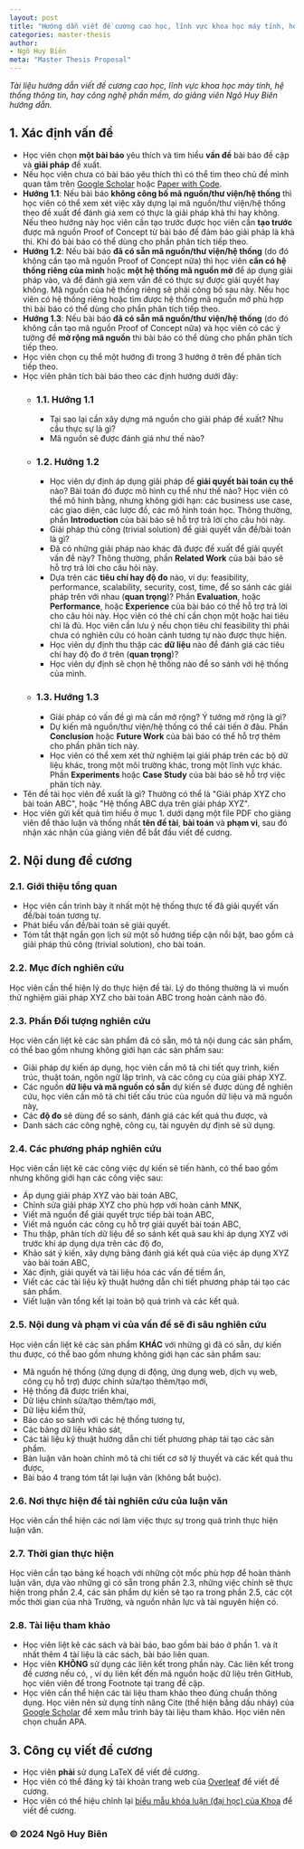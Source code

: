 ```yaml
---
layout: post
title: "Hướng dẫn viết đề cương cao học, lĩnh vực khoa học máy tính, hệ thống thông tin, hay công nghệ phần mềm"
categories: master-thesis
author:
- Ngô Huy Biên
meta: "Master Thesis Proposal"
---
```

_Tài liệu hướng dẫn viết đề cương cao học, lĩnh vực khoa học máy tính, hệ thống thông tin, hay công nghệ phần mềm, do giảng viên Ngô Huy Biên hướng dẫn._

## 1. Xác định vấn đề
* Học viên chọn **một bài báo** yêu thích và tìm hiểu **vấn đề** bài báo đề cập và **giải pháp** đề xuất.
* Nếu học viên chưa có bài báo yêu thích thì có thể tìm theo chủ đề mình quan tâm trên [Google Scholar](https://scholar.google.com/) hoặc [Paper with Code](https://paperswithcode.com/).
* **Hướng 1.1**: Nếu bài báo **không công bố mã nguồn/thư viện/hệ thống** thì học viên có thể xem xét việc xây dựng lại mã nguồn/thư viện/hệ thống theo đề xuất để đánh giá xem có thực là giải pháp khả thi hay không. Nếu theo hướng này học viên cần tạo trước được học viên cần **tạo trước** được mã nguồn Proof of Concept từ bài báo để đảm bảo giải pháp là khả thi. Khi đó bài báo có thể dùng cho phần phân tích tiếp theo.
* **Hướng 1.2**: Nếu bài báo **đã có sẵn mã nguồn/thư viện/hệ thống** (do đó không cần tạo mã nguồn Proof of Concept nữa) thì học viên **cần có hệ thống riêng của mình** hoặc **một hệ thống mã nguồn mở** để áp dụng giải pháp vào, và để đánh giá xem vấn đề có thực sự được giải quyết hay không. Mã nguồn của hệ thống riêng sẽ phải công bố sau này. Nếu học viên có hệ thống riêng hoặc tìm được hệ thống mã nguồn mở phù hợp thì bài báo có thể dùng cho phần phân tích tiếp theo.
* **Hướng 1.3**: Nếu bài báo **đã có sẵn mã nguồn/thư viện/hệ thống** (do đó không cần tạo mã nguồn Proof of Concept nữa) và học viên có các ý tưởng để **mở rộng mã nguồn** thì bài báo có thể dùng cho phần phân tích tiếp theo.
* Học viên chọn cụ thể một hướng đi trong 3 hướng ở trên để phân tích tiếp theo.
* Học viên phân tích bài báo theo các định hướng dưới đây:
    * ### 1.1. Hướng 1.1
        * Tại sao lại cần xây dựng mã nguồn cho giải pháp đề xuất? Nhu cầu thực sự là gì?
        * Mã nguồn sẽ được đánh giá như thế nào?
    * ### 1.2. Hướng 1.2
        * Học viên dự định áp dụng giải pháp để **giải quyết bài toán cụ thể** nào? Bài toán đó được mô hình cụ thể như thế nào? Học viên có thể mô hình bằng, nhưng không giới hạn: các business use case, các giao diện, các lược đồ, các mô hình toán học. Thông thường, phần **Introduction** của bài báo sẽ hỗ trợ trả lời cho câu hỏi này.
        * Giải pháp thủ công (trivial solution) để giải quyết vấn đề/bài toán là gì?
        * Đã có những giải pháp nào khác đã được đề xuất để giải quyết vấn đề này? Thông thường, phần **Related Work** của bài báo sẽ hỗ trợ trả lời cho câu hỏi này.
        * Dựa trên các **tiêu chí hay độ đo** nào, ví dụ: feasibility, performance, scalability, security, cost, time, để so sánh các giải pháp trên với nhau (**quan trọng**)? Phần **Evaluation**, hoặc **Performance**, hoặc **Experience** của bài báo có thể hỗ trợ trả lời cho câu hỏi này. Học viên có thẻ chỉ cần chọn một hoặc hai tiêu chí là đủ. Học viên cần lưu ý nếu chọn tiêu chí feasibility thì phải chưa có nghiên cứu có hoàn cảnh tương tự nào được thực hiện.
        * Học viên dự định thu thập các **dữ liệu** nào để đánh giá các tiêu chí hay độ đo ở trên (**quan trọng**)?
        * Học viên dự định sẽ chọn hệ thống nào để so sánh với hệ thống của mình.
    * ### 1.3. Hướng 1.3
        * Giải pháp có vấn đề gì mà cần mở rộng? Ý tưởng mở rộng là gì?
        * Dự kiến mã nguồn/thư viện/hệ thống có thể cải tiến ở đâu. Phần **Conclusion** hoặc **Future Work** của bài báo có thể hỗ trợ thêm cho phần phân tích này.
        * Học viên có thể xem xét thử nghiệm lại giải pháp trên các bộ dữ liệu khác, trong một môi trường khác, trong một lĩnh vực khác. Phần **Experiments** hoặc **Case Study** của bài báo sẽ hỗ trợ việc phân tích này.
* Tên đề tài học viên đề xuất là gì? Thường có thể là "Giải pháp XYZ cho bài toán ABC", hoặc "Hệ thống ABC dựa trên giải pháp XYZ".
* Học viên gửi kết quả tìm hiểu ở mục 1. dưới dạng một file PDF cho giảng viên để thảo luận và thống nhất **tên đề tài**, **bài toán** và **phạm vi**, sau đó nhận xác nhận của giảng viên để bắt đầu viết đề cương.
  
## 2. Nội dung đề cương

### 2.1. Giới thiệu tổng quan
* Học viên cần trình bày ít nhất một hệ thống thực tế đã giải quyết vấn đề/bài toán tương tự.
* Phát biểu vấn đề/bài toán sẽ giải quyết.
* Tóm tắt thật ngắn gọn lịch sử một số hướng tiếp cận nổi bật, bao gồm cả giải pháp thủ công (trivial solution), cho bài toán.

### 2.2. Mục đích nghiên cứu
Học viên cần thể hiện lý do thực hiện đề tài. Lý do thông thường là vì muốn thử nghiệm giải pháp XYZ cho bài toán ABC trong hoàn cảnh nào đó.

### 2.3. Phần Đối tượng nghiên cứu
Học viên cần liệt kê các sản phẩm đã có sẵn, mô tả nội dung các sản phẩm, có thể bao gồm nhưng không giới hạn các sản phẩm sau:
* Giải pháp dự kiến áp dụng, học viên cần mô tả chi tiết quy trình, kiến trúc, thuật toán, ngôn ngữ lập trình, và các công cụ của giải pháp XYZ.
* Các nguồn **dữ liệu và mã nguồn có sẵn** dự kiến sẽ được dùng để nghiên cứu, học viên cần mô tả chi tiết cấu trúc của nguồn dữ liệu và mã nguồn này,
* Các **độ đo** sẽ dùng để so sánh, đánh giá các kết quả thu được, và 
* Danh sách các công nghệ, công cụ, tài nguyên dự định sẽ sử dụng.

### 2.4. Các phương pháp nghiên cứu
Học viên cần liệt kê các công việc dự kiến sẽ tiến hành, có thể bao gồm nhưng không giới hạn các công việc sau:
* Áp dụng giải pháp XYZ vào bài toán ABC,
* Chỉnh sửa giải pháp XYZ cho phù hợp với hoàn cảnh MNK, 
* Viết mã nguồn để giải quyết trực tiếp bài toán ABC, 
* Viết mã nguồn các công cụ hỗ trợ giải quyết bài toán ABC, 
* Thu thập, phân tích dữ liệu để so sánh kết quả sau khi áp dụng XYZ với trước khi áp dụng dựa trên các độ đo, 
* Khảo sát ý kiến, xây dựng bảng đánh giá kết quả của việc áp dụng XYZ vào bài toán ABC,
* Xác định, giải quyết và tài liệu hóa các vấn đề tiềm ẩn, 
* Viết các các tài liệu kỹ thuật hướng dẫn chi tiết phương pháp tái tạo các sản phẩm.
* Viết luận văn tổng kết lại toàn bộ quá trình và các kết quả.

### 2.5. Nội dung và phạm vi của vấn đề sẽ đi sâu nghiên cứu
Học viên cần liệt kê các sản phẩm **KHÁC** với những gì đã có sẵn, dự kiến thu được, có thể bao gồm nhưng không giới hạn các sản phẩm sau:
* Mã nguồn hệ thống (ứng dụng di động, ứng dụng web, dịch vụ web, công cụ hỗ trợ) được chỉnh sửa/tạo thêm/tạo mới,
* Hệ thống đã được triển khai,
* Dữ liệu chỉnh sửa/tạo thêm/tạo mới,
* Dữ liệu kiểm thử,
* Báo cáo so sánh với các hệ thống tương tự,
* Các bảng dữ liệu khảo sát, 
* Các tài liệu kỹ thuật hướng dẫn chi tiết phương pháp tái tạo các sản phẩm.
* Bản luận văn hoàn chỉnh mô tả chi tiết cơ sở lý thuyết và các kết quả thu được, 
* Bài báo 4 trang tóm tắt lại luận văn (không bắt buộc).

### 2.6. Nơi thực hiện đề tài nghiên cứu của luận văn
Học viên cần thể hiện các nơi làm việc thực sự trong quá trình thực hiện luận văn.

### 2.7. Thời gian thực hiện
Học viên cần tạo bảng kế hoạch với những cột mốc phù hợp để hoàn thành luận văn, dựa vào những gì có sẵn trong phần 2.3, những việc chính sẽ thực hiện trong phần 2.4, các sản phẩm dự kiến sẽ tạo ra trong phần 2.5, các cột mốc thời gian của nhà Trường, và nguồn nhân lực và tài nguyên hiện có.

### 2.8. Tài liệu tham khảo
* Học viên liệt kê các sách và bài báo, bao gồm bài báo ở phần 1. và ít nhất thêm 4 tài liệu là các sách, bài báo liên quan.
* Học viên **KHÔNG** sử dụng các liên kết trong phần này. Các liên kết trong đề cương nếu có, , ví dụ liên kết đến mã nguồn hoặc dữ liệu trên GitHub, học viên viên để trong Footnote tại trang đề cập.
* Học viên cần thể hiện các tài liệu tham khảo theo đúng chuẩn thông dụng. Học viên nên sử dụng tính năng Cite (thể hiện bằng dấu nháy) của [Google Scholar](https://scholar.google.com.vn/scholar?hl=en&as_sdt=0%2C5&q=Efficient+backprop) để xem mẫu trình bày tài liệu tham khảo. Học viên nên chọn chuẩn APA.

## 3. Công cụ viết đề cương
* Học viên **phải** sử dụng LaTeX để viết đề cương.
* Học viên có thể đăng ký tài khoản trang web của [Overleaf](https://www.overleaf.com/) để viết đề cương.
* Học viên có thể hiệu chỉnh lại [biểu mẫu khóa luận (đại học) của Khoa](https://www.overleaf.com/read/qxbpwhmkcfbh#94c634) để viết đề cương.

### &copy; 2024 Ngô Huy Biên
